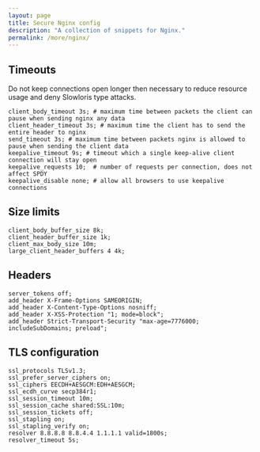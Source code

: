 ```yaml
---
layout: page
title: Secure Nginx config
description: "A collection of snippets for Nginx."
permalink: /more/nginx/
---
```


## Timeouts

Do not keep connections open longer then necessary to reduce resource usage and deny Slowloris type attacks.

```shell
client_body_timeout 3s; # maximum time between packets the client can pause when sending nginx any data
client_header_timeout 3s; # maximum time the client has to send the entire header to nginx
send_timeout 3s; # maximum time between packets nginx is allowed to pause when sending the client data
keepalive_timeout 9s; # timeout which a single keep-alive client connection will stay open
keepalive_requests 10;  # number of requests per connection, does not affect SPDY
keepalive_disable none; # allow all browsers to use keepalive connections
```

## Size limits

```shell
client_body_buffer_size 8k;
client_header_buffer_size 1k;
client_max_body_size 10m;
large_client_header_buffers 4 4k;
```

## Headers

```shell
server_tokens off;
add_header X-Frame-Options SAMEORIGIN;
add_header X-Content-Type-Options nosniff;
add_header X-XSS-Protection "1; mode=block";
add_header Strict-Transport-Security "max-age=7776000; includeSubDomains; preload";
```

## TLS configuration

```shell
ssl_protocols TLSv1.3;
ssl_prefer_server_ciphers on; 
ssl_ciphers EECDH+AESGCM:EDH+AESGCM;
ssl_ecdh_curve secp384r1; 
ssl_session_timeout 10m;
ssl_session_cache shared:SSL:10m;
ssl_session_tickets off;
ssl_stapling on;
ssl_stapling_verify on;
resolver 8.8.8.8 8.8.4.4 1.1.1.1 valid=1800s;
resolver_timeout 5s; 
```
